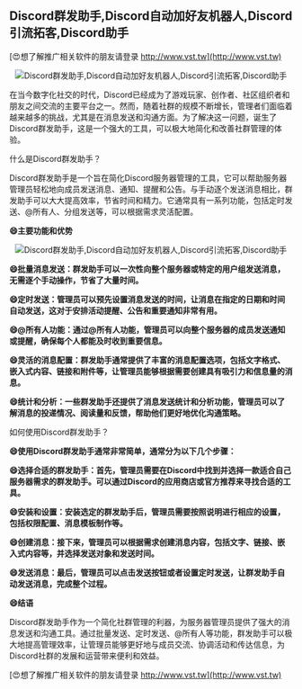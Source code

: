 ## **Discord群发助手,Discord自动加好友机器人,Discord引流拓客,Discord助手**

[😍想了解推广相关软件的朋友请登录 http://www.vst.tw](http://www.vst.tw)

 <center><img src="https://vst.tw/MP4/tuiguang/png/1.png" alt="Discord群发助手,Discord自动加好友机器人,Discord引流拓客,Discord助手"></center>

在当今数字化社交的时代，Discord已经成为了游戏玩家、创作者、社区组织者和朋友之间交流的主要平台之一。然而，随着社群的规模不断增长，管理者们面临着越来越多的挑战，尤其是在消息发送和沟通方面。为了解决这一问题，诞生了Discord群发助手，这是一个强大的工具，可以极大地简化和改善社群管理的体验。

什么是Discord群发助手？

Discord群发助手是一个旨在简化Discord服务器管理的工具，它可以帮助服务器管理员轻松地向成员发送消息、通知、提醒和公告。与手动逐个发送消息相比，群发助手可以大大提高效率，节省时间和精力。它通常具有一系列功能，包括定时发送、@所有人、分组发送等，可以根据需求灵活配置。

**😄主要功能和优势**

 <center><img src="https://vst.tw/MP4/tuiguang/png/7.png" alt="Discord群发助手,Discord自动加好友机器人,Discord引流拓客,Discord助手"></center>

**😄批量消息发送：群发助手可以一次性向整个服务器或特定的用户组发送消息，无需逐个手动操作，节省了大量时间。**

**😄定时发送：管理员可以预先设置消息发送的时间，让消息在指定的日期和时间自动发送，这对于安排活动提醒、公告和重要通知非常有用。**

**😄@所有人功能：通过@所有人功能，管理员可以向整个服务器的成员发送通知或提醒，确保每个人都能及时收到重要信息。**

**😄灵活的消息配置：群发助手通常提供了丰富的消息配置选项，包括文字格式、嵌入式内容、链接和附件等，让管理员能够根据需要创建具有吸引力和信息量的消息。**

**😄统计和分析：一些群发助手还提供了消息发送统计和分析功能，管理员可以了解消息的投递情况、阅读量和反馈，帮助他们更好地优化沟通策略。**

如何使用Discord群发助手？

**😄使用Discord群发助手通常非常简单，通常分为以下几个步骤：**

**😄选择合适的群发助手：首先，管理员需要在Discord中找到并选择一款适合自己服务器需求的群发助手。可以通过Discord的应用商店或官方推荐来寻找合适的工具。**

**😄安装和设置：安装选定的群发助手后，管理员需要按照说明进行相应的设置，包括权限配置、消息模板制作等。**

**😄创建消息：接下来，管理员可以根据需求创建消息内容，包括文字、链接、嵌入式内容等，并选择发送对象和发送时间。**

**😄发送消息：最后，管理员可以点击发送按钮或者设置定时发送，让群发助手自动发送消息，完成整个过程。**

**😄结语**

Discord群发助手作为一个简化社群管理的利器，为服务器管理员提供了强大的消息发送和沟通工具。通过批量发送、定时发送、@所有人等功能，群发助手可以极大地提高管理效率，让管理员能够更好地与成员交流、协调活动和传达信息，为Discord社群的发展和运营带来便利和效益。

[😍想了解推广相关软件的朋友请登录 http://www.vst.tw](http://www.vst.tw)



